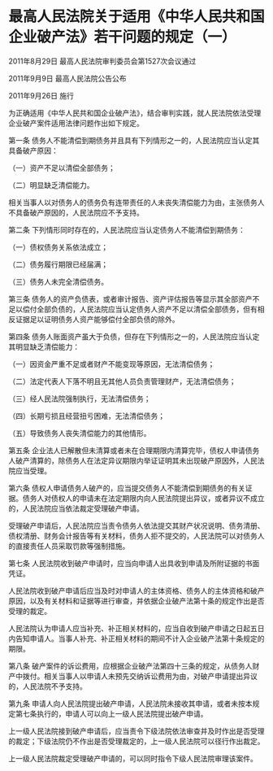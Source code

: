 # 最高人民法院关于适用《中华人民共和国企业破产法》若干问题的规定（一）

2011年8月29日 最高人民法院审判委员会第1527次会议通过

2011年9月9日 最高人民法院公告公布

2011年9月26日 施行

为正确适用《中华人民共和国企业破产法》，结合审判实践，就人民法院依法受理企业破产案件适用法律问题作出如下规定。

第一条 债务人不能清偿到期债务并且具有下列情形之一的，人民法院应当认定其具备破产原因：

（一）资产不足以清偿全部债务；

（二）明显缺乏清偿能力。

相关当事人以对债务人的债务负有连带责任的人未丧失清偿能力为由，主张债务人不具备破产原因的，人民法院应不予支持。

第二条 下列情形同时存在的，人民法院应当认定债务人不能清偿到期债务：

（一）债权债务关系依法成立；

（二）债务履行期限已经届满；

（三）债务人未完全清偿债务。

第三条 债务人的资产负债表，或者审计报告、资产评估报告等显示其全部资产不足以偿付全部负债的，人民法院应当认定债务人资产不足以清偿全部债务，但有相反证据足以证明债务人资产能够偿付全部负债的除外。

第四条 债务人账面资产虽大于负债，但存在下列情形之一的，人民法院应当认定其明显缺乏清偿能力：

（一）因资金严重不足或者财产不能变现等原因，无法清偿债务；

（二）法定代表人下落不明且无其他人员负责管理财产，无法清偿债务；

（三）经人民法院强制执行，无法清偿债务；

（四）长期亏损且经营扭亏困难，无法清偿债务；

（五）导致债务人丧失清偿能力的其他情形。

第五条 企业法人已解散但未清算或者未在合理期限内清算完毕，债权人申请债务人破产清算的，除债务人在法定异议期限内举证证明其未出现破产原因外，人民法院应当受理。

第六条 债权人申请债务人破产的，应当提交债务人不能清偿到期债务的有关证据。债务人对债权人的申请未在法定期限内向人民法院提出异议，或者异议不成立的，人民法院应当依法裁定受理破产申请。

受理破产申请后，人民法院应当责令债务人依法提交其财产状况说明、债务清册、债权清册、财务会计报告等有关材料，债务人拒不提交的，人民法院可以对债务人的直接责任人员采取罚款等强制措施。

第七条 人民法院收到破产申请时，应当向申请人出具收到申请及所附证据的书面凭证。

人民法院收到破产申请后应当及时对申请人的主体资格、债务人的主体资格和破产原因，以及有关材料和证据等进行审查，并依据企业破产法第十条的规定作出是否受理的裁定。

人民法院认为申请人应当补充、补正相关材料的，应当自收到破产申请之日起五日内告知申请人。当事人补充、补正相关材料的期间不计入企业破产法第十条规定的期限。

第八条 破产案件的诉讼费用，应根据企业破产法第四十三条的规定，从债务人财产中拨付。相关当事人以申请人未预先交纳诉讼费用为由，对破产申请提出异议的，人民法院不予支持。

第九条 申请人向人民法院提出破产申请，人民法院未接收其申请，或者未按本规定第七条执行的，申请人可以向上一级人民法院提出破产申请。

上一级人民法院接到破产申请后，应当责令下级法院依法审查并及时作出是否受理的裁定；下级法院仍不作出是否受理裁定的，上一级人民法院可以径行作出裁定。

上一级人民法院裁定受理破产申请的，可以同时指令下级人民法院审理该案件。
